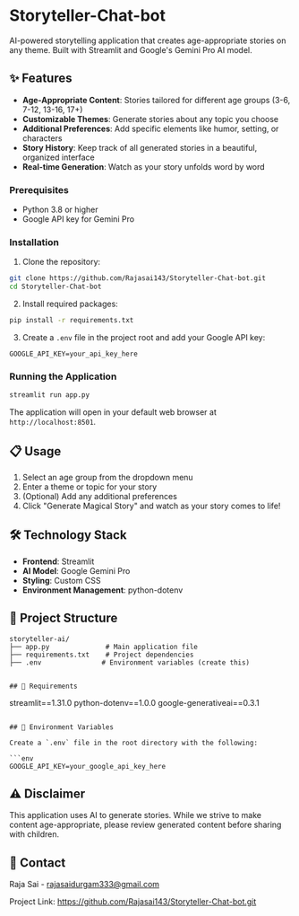 # Storyteller-Chat-bot

AI-powered storytelling application that creates age-appropriate stories on any theme. Built with Streamlit and Google's Gemini Pro AI model.

## ✨ Features
- **Age-Appropriate Content**: Stories tailored for different age groups (3-6, 7-12, 13-16, 17+)
- **Customizable Themes**: Generate stories about any topic you choose
- **Additional Preferences**: Add specific elements like humor, setting, or characters
- **Story History**: Keep track of all generated stories in a beautiful, organized interface
- **Real-time Generation**: Watch as your story unfolds word by word

### Prerequisites

- Python 3.8 or higher
- Google API key for Gemini Pro

### Installation

1. Clone the repository:
```bash
git clone https://github.com/Rajasai143/Storyteller-Chat-bot.git
cd Storyteller-Chat-bot
```

2. Install required packages:
```bash
pip install -r requirements.txt
```

3. Create a `.env` file in the project root and add your Google API key:
```
GOOGLE_API_KEY=your_api_key_here
```

### Running the Application

```bash
streamlit run app.py
```

The application will open in your default web browser at `http://localhost:8501`.

## 📋 Usage

1. Select an age group from the dropdown menu
2. Enter a theme or topic for your story
3. (Optional) Add any additional preferences
4. Click "Generate Magical Story" and watch as your story comes to life!

## 🛠️ Technology Stack

- **Frontend**: Streamlit
- **AI Model**: Google Gemini Pro
- **Styling**: Custom CSS
- **Environment Management**: python-dotenv

## 📁 Project Structure

```
storyteller-ai/
├── app.py              # Main application file
├── requirements.txt    # Project dependencies
├── .env               # Environment variables (create this)


## 📄 Requirements

```
streamlit==1.31.0
python-dotenv==1.0.0
google-generativeai==0.3.1
```

## 🔑 Environment Variables

Create a `.env` file in the root directory with the following:

```env
GOOGLE_API_KEY=your_google_api_key_here
```
## ⚠️ Disclaimer

This application uses AI to generate stories. While we strive to make content age-appropriate, please review generated content before sharing with children.

## 📧 Contact

Raja Sai  - [rajasaidurgam333@gmail.com](mailto:rajasaidurgam333@gmail.com)

Project Link:  https://github.com/Rajasai143/Storyteller-Chat-bot.git
